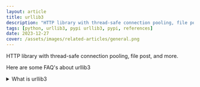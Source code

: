 ```yaml
---
layout: article
title: urllib3
description: "HTTP library with thread-safe connection pooling, file post, and more."
tags: [python, urllib3, pypi urllib3, pypi, references]
date: 2023-12-27
cover: /assets/images/related-articles/general.png
---
```


HTTP library with thread-safe connection pooling, file post, and more.

Here are some FAQ's about urllib3
<details>
<summary>What is urllib3</summary>
HTTP library with thread-safe connection pooling, file post, and more.
</details>
